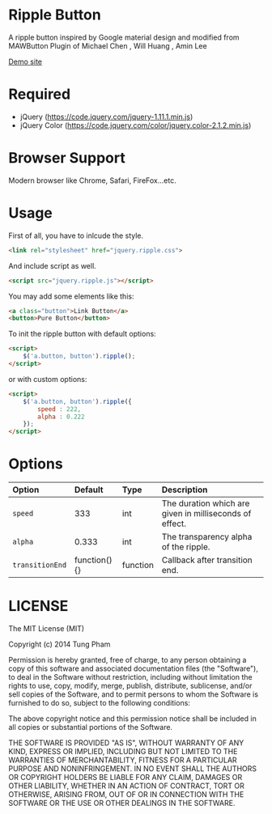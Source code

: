 Ripple Button
=========

A ripple button inspired by Google material design and modified from MAWButton Plugin of Michael Chen , Will Huang , Amin Lee

[Demo site](http://nhipsinhhoc.vn)

Required
========

 - jQuery (https://code.jquery.com/jquery-1.11.1.min.js)
 - jQuery Color (https://code.jquery.com/color/jquery.color-2.1.2.min.js)
 
Browser Support
===============

Modern browser like Chrome, Safari, FireFox...etc.

Usage
=====
First of all, you have to inlcude the style.

```html
<link rel="stylesheet" href="jquery.ripple.css">
```

And include script as well.  

```html
<script src="jquery.ripple.js"></script>
```  

You may add some elements like this:  
```html
<a class="button">Link Button</a>
<button>Pure Button</button>
```

To init the ripple button with default options:

```html
<script>
    $('a.button, button').ripple();
</script>
```
or with custom options:   
```html
<script>
    $('a.button, button').ripple({
        speed : 222,
        alpha : 0.222
    });
</script>
```

Options
=======
|Option|Default|Type|Description|
|:-----|:------|:---|:----------|
|`speed` | 333   |int | The duration which are given in milliseconds of effect.|
|`alpha` | 0.333     |int | The transparency alpha of the ripple.|
|`transitionEnd`| function(){} | function | Callback after transition end. | 


LICENSE
=======
The MIT License (MIT)

Copyright (c) 2014 Tung Pham

Permission is hereby granted, free of charge, to any person obtaining a copy
of this software and associated documentation files (the "Software"), to deal
in the Software without restriction, including without limitation the rights
to use, copy, modify, merge, publish, distribute, sublicense, and/or sell
copies of the Software, and to permit persons to whom the Software is
furnished to do so, subject to the following conditions:

The above copyright notice and this permission notice shall be included in all
copies or substantial portions of the Software.

THE SOFTWARE IS PROVIDED "AS IS", WITHOUT WARRANTY OF ANY KIND, EXPRESS OR
IMPLIED, INCLUDING BUT NOT LIMITED TO THE WARRANTIES OF MERCHANTABILITY,
FITNESS FOR A PARTICULAR PURPOSE AND NONINFRINGEMENT. IN NO EVENT SHALL THE
AUTHORS OR COPYRIGHT HOLDERS BE LIABLE FOR ANY CLAIM, DAMAGES OR OTHER
LIABILITY, WHETHER IN AN ACTION OF CONTRACT, TORT OR OTHERWISE, ARISING FROM,
OUT OF OR IN CONNECTION WITH THE SOFTWARE OR THE USE OR OTHER DEALINGS IN THE
SOFTWARE.